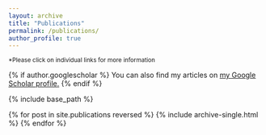 ```yaml
---
layout: archive
title: "Publications"
permalink: /publications/
author_profile: true
---
```


<small>*Please click on individual links for more information </small>

{% if author.googlescholar %}
  You can also find my articles on <u><a href="{{author.googlescholar}}">my Google Scholar profile</a>.</u>
{% endif %}

{% include base_path %}

{% for post in site.publications reversed %}
  {% include archive-single.html %}
{% endfor %}
